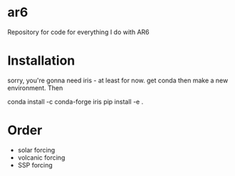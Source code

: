 # ar6
Repository for code for everything I do with AR6

# Installation
sorry, you're gonna need iris - at least for now.
get conda then make a new environment. Then

conda install -c conda-forge iris
pip install -e .

# Order
- solar forcing
- volcanic forcing
- SSP forcing

